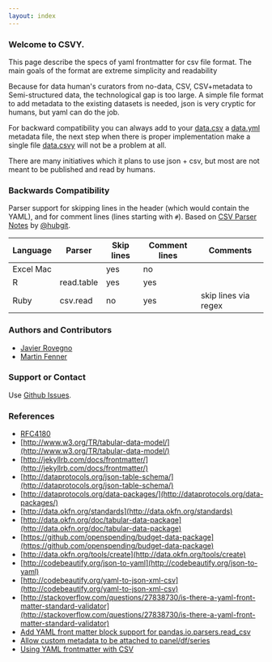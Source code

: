 ```yaml
---
layout: index
---
```


### Welcome to CSVY.
This page describe the specs of yaml frontmatter for csv file format.
The main goals of the format are extreme simplicity and readability

Because for data human's curators from no-data, CSV, CSV+metadata to Semi-structured data, the technological gap is too large. A simple file format to add metadata to the existing datasets is needed, json is very cryptic for humans, but yaml can do the job.

For backward compatibility you can always add to your [data.csv](https://raw.githubusercontent.com/csvy/csvy.github.io/master/examples/data.csv) a [data.yml](https://raw.githubusercontent.com/csvy/csvy.github.io/master/examples/data.yml) metadata file, the next step when there is proper implementation make a single file [data.csvy](https://raw.githubusercontent.com/csvy/csvy.github.io/master/examples/data.csvy) will not be a problem at all.

There are many initiatives which it plans to use json + csv, but most are not meant to be published and read by humans.

### Backwards Compatibility

Parser support for skipping lines in the header (which would contain the YAML), and for comment lines (lines starting with `#`). Based on [CSV Parser Notes](https://github.com/hubgit/csvw/wiki/CSV-Parser-Notes) by [@hubgit](https://github.com/hubgit).

Language  | Parser     | Skip lines | Comment lines | Comments
----------| -----------| ---------- | ------------- | --------
Excel Mac |            | yes        | no            |
R         | read.table | yes        | yes           |
Ruby      | csv.read   | no         | yes           | skip lines via regex


### Authors and Contributors

- [Javier Rovegno](https://github.com/jrovegno)
- [Martin Fenner](https://github.com/mfenner)

### Support or Contact

Use [Github Issues](https://github.com/csvy/csvy.github.io/issues).

### References

- [RFC4180](https://tools.ietf.org/html/rfc4180)
- [http://www.w3.org/TR/tabular-data-model/](http://www.w3.org/TR/tabular-data-model/)
- [http://jekyllrb.com/docs/frontmatter/](http://jekyllrb.com/docs/frontmatter/)
- [http://dataprotocols.org/json-table-schema/](http://dataprotocols.org/json-table-schema/)
- [http://dataprotocols.org/data-packages/](http://dataprotocols.org/data-packages/)
- [http://data.okfn.org/standards](http://data.okfn.org/standards)
- [http://data.okfn.org/doc/tabular-data-package](http://data.okfn.org/doc/tabular-data-package)
- [https://github.com/openspending/budget-data-package](https://github.com/openspending/budget-data-package)
- [http://data.okfn.org/tools/create](http://data.okfn.org/tools/create)
- [http://codebeautify.org/json-to-yaml](http://codebeautify.org/json-to-yaml)
- [http://codebeautify.org/yaml-to-json-xml-csv](http://codebeautify.org/yaml-to-json-xml-csv)
- [http://stackoverflow.com/questions/27838730/is-there-a-yaml-front-matter-standard-validator](http://stackoverflow.com/questions/27838730/is-there-a-yaml-front-matter-standard-validator)
- [Add YAML front matter block support for pandas.io.parsers.read_csv](https://github.com/pydata/pandas/issues/9613)
- [Allow custom metadata to be attached to panel/df/series](https://github.com/pydata/pandas/issues/2485)
- [Using YAML frontmatter with CSV](http://blog.datacite.org/using-yaml-frontmatter-with-csv/)
